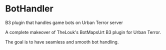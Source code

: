 BotHandler
==========

B3 plugin that handles game bots on Urban Terror server

A complete makeover of TheLouk's BotMapsUrt B3 plugin for Urban Terror.

The goal is to have seamless and smooth bot handling.
